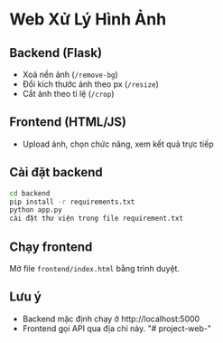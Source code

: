 # Web Xử Lý Hình Ảnh

## Backend (Flask)
- Xoá nền ảnh (`/remove-bg`)
- Đổi kích thước ảnh theo px (`/resize`)
- Cắt ảnh theo tỉ lệ (`/crop`)

## Frontend (HTML/JS)
- Upload ảnh, chọn chức năng, xem kết quả trực tiếp

## Cài đặt backend
```bash
cd backend
pip install -r requirements.txt
python app.py
cài đặt thư viện trong file requirement.txt
```

## Chạy frontend
Mở file `frontend/index.html` bằng trình duyệt.

## Lưu ý
- Backend mặc định chạy ở http://localhost:5000
- Frontend gọi API qua địa chỉ này.
"# project-web-" 
